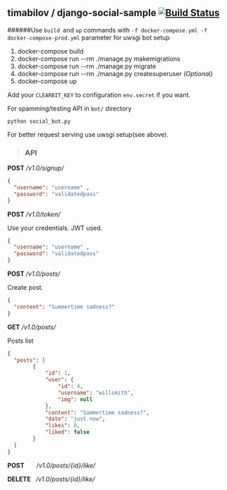 ## timabilov / django-social-sample [![Build Status](https://travis-ci.org/timabilov/django-social-sample.svg?branch=master)](https://travis-ci.org/timabilov/django-social-sample)


######Use `build `and `up` commands with  `-f docker-compose.yml -f docker-compose-prod.yml` parameter for uwsgi bot setup
1. docker-compose build
2. docker-compose run --rm ./manage.py makemigrations
3. docker-compose run --rm ./manage.py migrate
4. docker-compose run --rm ./manage.py createsuperuser *(Optional)*
5. docker-compose up

Add your `CLEARBIT_KEY` to configuration `env.secret` if you want.


For spamming/testing API in `bot/` directory

`python social_bot.py`  
 
For better request serving use uwsgi setup(see above).


>### API

**POST** */v1.0/signup/*
```json
{
  "username": "username" ,
  "password": "validatedpass"
}
```

**POST** */v1.0/token/*

Use your credentials. JWT used. 
```json
{
  "username": "username" ,
  "password": "validatedpass"
}
```



**POST** */v1.0/posts/*

Create post. 
```json
{
  "content": "Summertime sadness?"
}
```

**GET** */v1.0/posts/*

Posts list 
```json
{
  "posts": [
        {
            "id": 1,
            "user": {
                "id": 4,
                "username": "willsmith",
                "img": null
            },
            "content": "Summertime sadness?",
            "date": "just now",
            "likes": 0,
            "liked": false
        }
  ]
}
```

**POST**    &nbsp;&nbsp;&nbsp;&nbsp;&nbsp;  */v1.0/posts/{id}/like/*

**DELETE** &nbsp; */v1.0/posts/{id}/like/*

